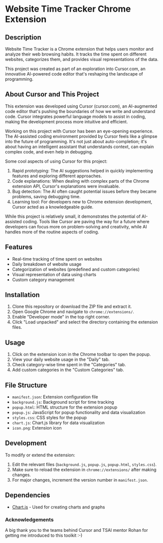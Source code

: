# Website Time Tracker Chrome Extension

## Description

Website Time Tracker is a Chrome extension that helps users monitor and analyze their web browsing habits. It tracks the time spent on different websites, categorizes them, and provides visual representations of the data.

This project was created as part of an exploration into Cursor.com, an innovative AI-powered code editor that's reshaping the landscape of programming.

## About Cursor and This Project

This extension was developed using Cursor (cursor.com), an AI-augmented code editor that's pushing the boundaries of how we write and understand code. Cursor integrates powerful language models to assist in coding, making the development process more intuitive and efficient.

Working on this project with Cursor has been an eye-opening experience. The AI-assisted coding environment provided by Cursor feels like a glimpse into the future of programming. It's not just about auto-completion; it's about having an intelligent assistant that understands context, can explain complex code, and even help in debugging.

Some cool aspects of using Cursor for this project:

1. Rapid prototyping: The AI suggestions helped in quickly implementing features and exploring different approaches.
2. Code explanations: When dealing with complex parts of the Chrome extension API, Cursor's explanations were invaluable.
3. Bug detection: The AI often caught potential issues before they became problems, saving debugging time.
4. Learning tool: For developers new to Chrome extension development, Cursor acted as a knowledgeable guide.

While this project is relatively small, it demonstrates the potential of AI-assisted coding. Tools like Cursor are paving the way for a future where developers can focus more on problem-solving and creativity, while AI handles more of the routine aspects of coding.

## Features

- Real-time tracking of time spent on websites
- Daily breakdown of website usage
- Categorization of websites (predefined and custom categories)
- Visual representation of data using charts
- Custom category management

## Installation

1. Clone this repository or download the ZIP file and extract it.
2. Open Google Chrome and navigate to `chrome://extensions/`.
3. Enable "Developer mode" in the top right corner.
4. Click "Load unpacked" and select the directory containing the extension files.

## Usage

1. Click on the extension icon in the Chrome toolbar to open the popup.
2. View your daily website usage in the "Daily" tab.
3. Check category-wise time spent in the "Categories" tab.
4. Add custom categories in the "Custom Categories" tab.

## File Structure

- `manifest.json`: Extension configuration file
- `background.js`: Background script for time tracking
- `popup.html`: HTML structure for the extension popup
- `popup.js`: JavaScript for popup functionality and data visualization
- `styles.css`: CSS styles for the popup
- `chart.js`: Chart.js library for data visualization
- `icon.png`: Extension icon

## Development

To modify or extend the extension:

1. Edit the relevant files (`background.js`, `popup.js`, `popup.html`, `styles.css`).
2. Make sure to reload the extension in `chrome://extensions/` after making changes.
3. For major changes, increment the version number in `manifest.json`.

## Dependencies

- [Chart.js](https://www.chartjs.org/) - Used for creating charts and graphs

### Acknowledgements

A big thank you to the teams behind Cursor and TSAI mentor Rohan for getting me introduced to this toolkit :-)

